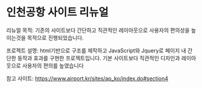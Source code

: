 # 인천공항 사이트 리뉴얼

리뉴얼 목적: 기존의 사이트보다 간단하고 직관적인 레이아웃으로 사용자의 편의성을 높이는것을 목적으로 진행되었습니다.

프로젝트 설명: html기반으로 구조를 제작하고 JavaScript와 Jquery로 페이지 내 간단한 동작과 효과를 구현한 프로젝트입니다. 기본 사이트보다 직관적인 디자인과 레이아웃으로 사용자의 편의를 높였습니다

참고 사이트: https://www.airport.kr/sites/ap_ko/index.do#section4
